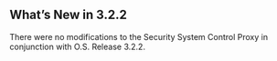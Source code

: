 ## What’s New in 3.2.2

There were no modifications to the Security System Control Proxy in conjunction with O.S. Release 3.2.2.
